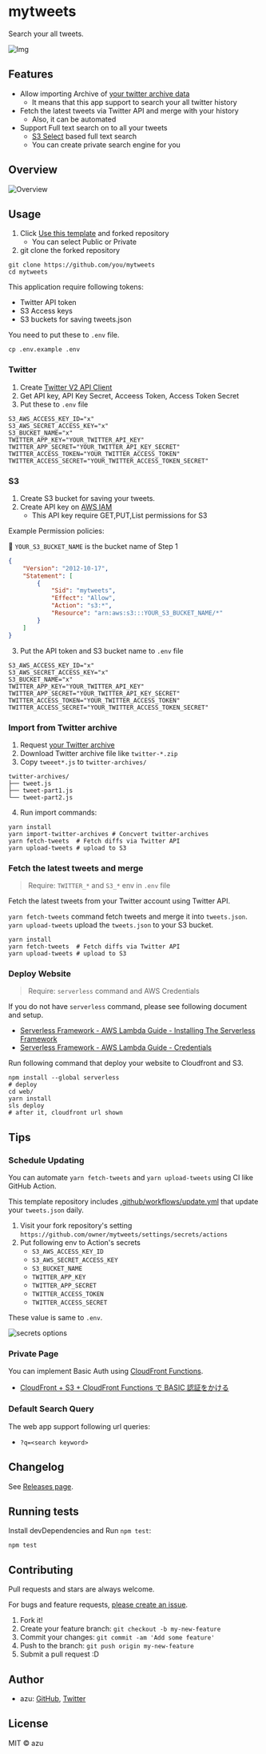 # mytweets

Search your all tweets.

![Img](./docs/img.png)

## Features

- Allow importing Archive of [your twitter archive data](https://help.twitter.com/managing-your-account/accessing-your-twitter-data)
   - It means that this app support to search your all twitter history
- Fetch the latest tweets via Twitter API and merge with your history
   - Also, it can be automated
- Support Full text search on to all your tweets
   - [S3 Select](https://docs.aws.amazon.com/AmazonS3/latest/userguide/selecting-content-from-objects.html) based full text search
   - You can create private search engine for you

## Overview

![Overview](docs/architecture.png)

## Usage

1. Click [Use this template](https://github.com/azu/mytweets/generate) and forked repository
   - You can select Public or Private
2. git clone the forked repository

```shell
git clone https://github.com/you/mytweets
cd mytweets
```

This application require following tokens:

- Twitter API token
- S3 Access keys
- S3 buckets for saving tweets.json

You need to put these to `.env` file.

```shell
cp .env.example .env
```

### Twitter

1. Create [Twitter V2 API Client](https://developer.twitter.com/en/portal/dashboard)
2. Get API key, API Key Secret, Acceess Token, Access Token Secret
3. Put these to `.env` file

```
S3_AWS_ACCESS_KEY_ID="x"
S3_AWS_SECRET_ACCESS_KEY="x"
S3_BUCKET_NAME="x"
TWITTER_APP_KEY="YOUR_TWITTER_API_KEY"
TWITTER_APP_SECRET="YOUR_TWITTER_API_KEY_SECRET"
TWITTER_ACCESS_TOKEN="YOUR_TWITTER_ACCESS_TOKEN"
TWITTER_ACCESS_SECRET="YOUR_TWITTER_ACCESS_TOKEN_SECRET"
```

### S3

1. Create S3 bucket for saving your tweets.
2. Create API key on [AWS IAM](https://console.aws.amazon.com/iam/home?region=us-east-1#/users)
    - This API key require GET,PUT,List permissions for S3

Example Permission policies:

:memo: `YOUR_S3_BUCKET_NAME` is the bucket name of Step 1

```json
{
    "Version": "2012-10-17",
    "Statement": [
        {
            "Sid": "mytweets",
            "Effect": "Allow",
            "Action": "s3:*",
            "Resource": "arn:aws:s3:::YOUR_S3_BUCKET_NAME/*"
        }
    ]
}
```

3. Put the API token and S3 bucket name to `.env` file

```shell
S3_AWS_ACCESS_KEY_ID="x"
S3_AWS_SECRET_ACCESS_KEY="x"
S3_BUCKET_NAME="x"
TWITTER_APP_KEY="YOUR_TWITTER_API_KEY"
TWITTER_APP_SECRET="YOUR_TWITTER_API_KEY_SECRET"
TWITTER_ACCESS_TOKEN="YOUR_TWITTER_ACCESS_TOKEN"
TWITTER_ACCESS_SECRET="YOUR_TWITTER_ACCESS_TOKEN_SECRET"
```

### Import from Twitter archive

1. Request [your Twitter archive](https://help.twitter.com/en/managing-your-account/how-to-download-your-twitter-archive)
2. Download Twitter archive file like `twitter-*.zip`
3. Copy `tweeet*.js` to `twitter-archives/`

```
twitter-archives/
├── tweet.js
├── tweet-part1.js
└── tweet-part2.js
```

4. Run import commands:
   
```
yarn install
yarn import-twitter-archives # Concvert twitter-archives
yarn fetch-tweets  # Fetch diffs via Twitter API
yarn upload-tweets # upload to S3
```

### Fetch the latest tweets and merge

> Require: `TWITTER_*` and `S3_*` env in `.env` file

Fetch the latest tweets from your Twitter account using Twitter API.

`yarn fetch-tweets` command fetch tweets and merge it into `tweets.json`.
`yarn upload-tweets` upload the `tweets.json` to your S3 bucket.

```
yarn install
yarn fetch-tweets  # Fetch diffs via Twitter API
yarn upload-tweets # upload to S3
```

### Deploy Website

> Require: `serverless` command and AWS Credentials

If you do not have `serverless` command, please see following document and setup.

- [Serverless Framework - AWS Lambda Guide - Installing The Serverless Framework](https://www.serverless.com/framework/docs/providers/aws/guide/installation/)
- [Serverless Framework - AWS Lambda Guide - Credentials](https://www.serverless.com/framework/docs/providers/aws/guide/credentials/)

Run following command that deploy your website to Cloudfront and S3.

```
npm install --global serverless
# deploy
cd web/
yarn install
sls deploy
# after it, cloudfront url shown
```

## Tips

### Schedule Updating

You can automate `yarn fetch-tweets` and `yarn upload-tweets` using CI like GitHub Action.

This template repository includes [.github/workflows/update.yml](.github/workflows/update.yml) that update your `tweets.json` daily.

1. Visit your fork repository's setting `https://github.com/owner/mytweets/settings/secrets/actions`
2. Put following env to Action's secrets
    - `S3_AWS_ACCESS_KEY_ID`
    - `S3_AWS_SECRET_ACCESS_KEY`
    - `S3_BUCKET_NAME`
    - `TWITTER_APP_KEY`
    - `TWITTER_APP_SECRET`
    - `TWITTER_ACCESS_TOKEN`
    - `TWITTER_ACCESS_SECRET`

These value is same to `.env`.

![secrets options](docs/secrets.png)

### Private Page

You can implement Basic Auth using [CloudFront Functions](https://docs.aws.amazon.com/AmazonCloudFront/latest/DeveloperGuide/cloudfront-functions.html).

- [CloudFront + S3 + CloudFront Functions で BASIC 認証をかける](https://zenn.dev/mallowlabs/articles/cloudfront-functions-basic-auth)

### Default Search Query

The web app support following url queries:

- `?q=<search keyword>`

## Changelog

See [Releases page](https://github.com/azu/mytweets/releases).

## Running tests

Install devDependencies and Run `npm test`:

    npm test

## Contributing

Pull requests and stars are always welcome.

For bugs and feature requests, [please create an issue](https://github.com/azu/mytweets/issues).

1. Fork it!
2. Create your feature branch: `git checkout -b my-new-feature`
3. Commit your changes: `git commit -am 'Add some feature'`
4. Push to the branch: `git push origin my-new-feature`
5. Submit a pull request :D

## Author

- azu: [GitHub](https://github.com/azu), [Twitter](https://twitter.com/azu_re)

## License

MIT © azu
